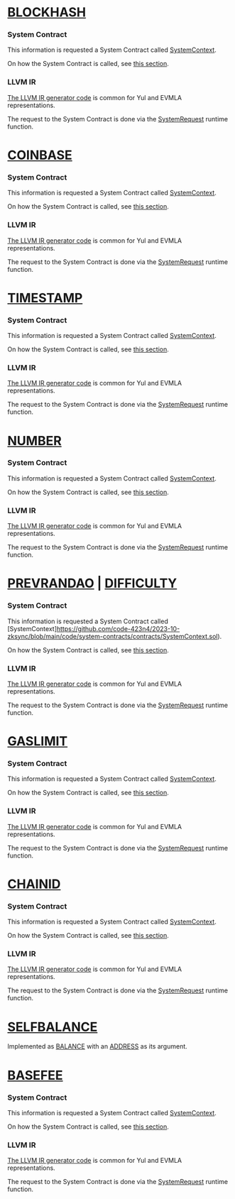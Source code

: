 # [BLOCKHASH](https://www.evm.codes/#40?fork=shanghai)

### System Contract

This information is requested a System Contract called
[SystemContext](https://github.com/code-423n4/2023-10-zksync/blob/main/code/system-contracts/contracts/SystemContext.sol).

On how the System Contract is called, see
[this section](https://github.com/code-423n4/2023-10-zksync/blob/main/docs/VM%20Section/How%20compiler%20works/system_contracts.md#environmental-data-storage).

### LLVM IR

[The LLVM IR generator code](https://github.com/matter-labs/era-compiler-llvm-context/blob/main/src/eravm/evm/context.rs#L47)
is common for Yul and EVMLA representations.

The request to the System Contract is done via the
[SystemRequest](https://github.com/matter-labs/era-compiler-llvm-context/blob/main/src/eravm/context/function/runtime/system_request.rs)
runtime function.

# [COINBASE](https://www.evm.codes/#41?fork=shanghai)

### System Contract

This information is requested a System Contract called
[SystemContext](.https://github.com/code-423n4/2023-10-zksync/blob/main/code/system-contracts/contracts/SystemContext.sol).

On how the System Contract is called, see
[this section](https://github.com/code-423n4/2023-10-zksync/blob/main/docs/VM%20Section/How%20compiler%20works/system_contracts.md#environmental-data-storage).

### LLVM IR

[The LLVM IR generator code](https://github.com/matter-labs/era-compiler-llvm-context/blob/main/src/eravm/evm/context.rs#L150)
is common for Yul and EVMLA representations.

The request to the System Contract is done via the
[SystemRequest](https://github.com/matter-labs/era-compiler-llvm-context/blob/main/src/eravm/context/function/runtime/system_request.rs)
runtime function.

# [TIMESTAMP](https://www.evm.codes/#42?fork=shanghai)

### System Contract

This information is requested a System Contract called
[SystemContext](https://github.com/code-423n4/2023-10-zksync/blob/main/code/system-contracts/contracts/SystemContext.sol).

On how the System Contract is called, see
[this section](https://github.com/code-423n4/2023-10-zksync/blob/main/docs/VM%20Section/How%20compiler%20works/system_contracts.md#environmental-data-storage).

### LLVM IR

[The LLVM IR generator code](https://github.com/matter-labs/era-compiler-llvm-context/blob/main/src/eravm/evm/context.rs#L98)
is common for Yul and EVMLA representations.

The request to the System Contract is done via the
[SystemRequest](https://github.com/matter-labs/era-compiler-llvm-context/blob/main/src/eravm/context/function/runtime/system_request.rs)
runtime function.

# [NUMBER](https://www.evm.codes/#43?fork=shanghai)

### System Contract

This information is requested a System Contract called
[SystemContext](https://github.com/code-423n4/2023-10-zksync/blob/main/code/system-contracts/contracts/SystemContext.sol).

On how the System Contract is called, see
[this section](https://github.com/code-423n4/2023-10-zksync/blob/main/docs/VM%20Section/How%20compiler%20works/system_contracts.md#environmental-data-storage).

### LLVM IR

[The LLVM IR generator code](https://github.com/matter-labs/era-compiler-llvm-context/blob/main/src/eravm/evm/context.rs#L81)
is common for Yul and EVMLA representations.

The request to the System Contract is done via the
[SystemRequest](https://github.com/matter-labs/era-compiler-llvm-context/blob/main/src/eravm/context/function/runtime/system_request.rs)
runtime function.

# [PREVRANDAO](https://www.evm.codes/#44?fork=shanghai) | [DIFFICULTY](https://www.evm.codes/#44?fork=grayGlacier)

### System Contract

This information is requested a System Contract called
[SystemContext]<https://github.com/code-423n4/2023-10-zksync/blob/main/code/system-contracts/contracts/SystemContext.sol>).

On how the System Contract is called, see
[this section](https://github.com/code-423n4/2023-10-zksync/blob/main/docs/VM%20Section/How%20compiler%20works/system_contracts.md#environmental-data-storage).

### LLVM IR

[The LLVM IR generator code](https://github.com/matter-labs/era-compiler-llvm-context/blob/main/src/eravm/evm/context.rs#L133)
is common for Yul and EVMLA representations.

The request to the System Contract is done via the
[SystemRequest](https://github.com/matter-labs/era-compiler-llvm-context/blob/main/src/eravm/context/function/runtime/system_request.rs)
runtime function.

# [GASLIMIT](https://www.evm.codes/#45?fork=shanghai)

### System Contract

This information is requested a System Contract called
[SystemContext](https://github.com/code-423n4/2023-10-zksync/blob/main/code/system-contracts/contracts/SystemContext.sol).

On how the System Contract is called, see
[this section](https://github.com/code-423n4/2023-10-zksync/blob/main/docs/VM%20Section/How%20compiler%20works/system_contracts.md#environmental-data-storage).

### LLVM IR

[The LLVM IR generator code](https://github.com/matter-labs/era-compiler-llvm-context/blob/main/src/eravm/evm/context.rs#L13)
is common for Yul and EVMLA representations.

The request to the System Contract is done via the
[SystemRequest](https://github.com/matter-labs/era-compiler-llvm-context/blob/main/src/eravm/context/function/runtime/system_request.rs)
runtime function.

# [CHAINID](https://www.evm.codes/#46?fork=shanghai)

### System Contract

This information is requested a System Contract called
[SystemContext](https://github.com/code-423n4/2023-10-zksync/blob/main/code/system-contracts/contracts/SystemContext.sol).

On how the System Contract is called, see
[this section](https://github.com/code-423n4/2023-10-zksync/blob/main/docs/VM%20Section/How%20compiler%20works/system_contracts.md#environmental-data-storage).

### LLVM IR

[The LLVM IR generator code](https://github.com/matter-labs/era-compiler-llvm-context/blob/main/src/eravm/evm/context.rs#L64)
is common for Yul and EVMLA representations.

The request to the System Contract is done via the
[SystemRequest](https://github.com/matter-labs/era-compiler-llvm-context/blob/main/src/eravm/context/function/runtime/system_request.rs)
runtime function.

# [SELFBALANCE](https://www.evm.codes/#47?fork=shanghai)

Implemented as
[BALANCE](https://github.com/code-423n4/2023-10-zksync/blob/main/docs/VM%20Section/How%20compiler%20works/instructions/evm/environment.md#balance)
with an
[ADDRESS](https://github.com/code-423n4/2023-10-zksync/blob/main/docs/VM%20Section/How%20compiler%20works/instructions/evm/environment.md#address)
as its argument.

# [BASEFEE](https://www.evm.codes/#48?fork=shanghai)

### System Contract

This information is requested a System Contract called
[SystemContext](https://github.com/code-423n4/2023-10-zksync/blob/main/code/system-contracts/contracts/SystemContext.sol).

On how the System Contract is called, see
[this section](https://github.com/code-423n4/2023-10-zksync/blob/main/docs/VM%20Section/How%20compiler%20works/system_contracts.md#environmental-data-storage).

### LLVM IR

[The LLVM IR generator code](https://github.com/matter-labs/era-compiler-llvm-context/blob/main/src/eravm/evm/context.rs#L167)
is common for Yul and EVMLA representations.

The request to the System Contract is done via the
[SystemRequest](https://github.com/matter-labs/era-compiler-llvm-context/blob/main/src/eravm/context/function/runtime/system_request.rs)
runtime function.
